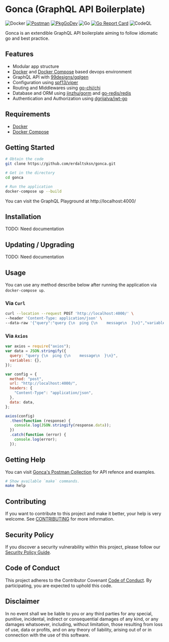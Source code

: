 # Gonca (GraphQL API Boilerplate)

![Docker](https://github.com/erdaltsksn/gonca/workflows/Docker/badge.svg)
[![Postman](https://img.shields.io/badge/Postman-reference-orange)](https://documenter.getpostman.com/view/5671920/TVRg8Vb7)
[![PkgGoDev](https://pkg.go.dev/badge/github.com/erdaltsksn/gonca)](https://pkg.go.dev/github.com/erdaltsksn/gonca)
![Go](https://github.com/erdaltsksn/gonca/workflows/Go/badge.svg)
[![Go Report Card](https://goreportcard.com/badge/github.com/erdaltsksn/gonca)](https://goreportcard.com/report/github.com/erdaltsksn/gonca)
![CodeQL](https://github.com/erdaltsksn/gonca/workflows/CodeQL/badge.svg)

Gonca is an extendible GraphQL API boilerplate aiming to follow idiomatic go and
best practice.

## Features

- Modular app structure
- [Docker](https://www.docker.com) and [Docker Compose](https://github.com/docker/compose)
  based devops environment
- GraphQL API with [99designs/gqlgen](https://github.com/99designs/gqlgen)
- Configuration using [spf13/viper](https://github.com/spf13/viper)
- Routing and Middlewares using [go-chi/chi](https://github.com/go-chi/chi)
- Database and ORM using [jinzhu/gorm](https://github.com/jinzhu/gorm) and
  [go-redis/redis](https://github.com/go-redis/redis)
- Authentication and Authorization using [dgrijalva/jwt-go](https://github.com/dgrijalva/jwt-go)

## Requirements

- [Docker](https://www.docker.com)
- [Docker Compose](https://github.com/docker/compose)

## Getting Started

```sh
# Obtain the code
git clone https://github.com/erdaltsksn/gonca.git

# Get in the directory
cd gonca

# Run the application
docker-compose up --build
```

You can visit the GraphQL Playground at http://localhost:4000/

## Installation

TODO: Need documentation

## Updating / Upgrading

TODO: Need documentation

## Usage

You can use any method describe below after running the application via
`docker-compose up`.

### Via `Curl`

```sh
curl --location --request POST 'http://localhost:4000/' \
--header 'Content-Type: application/json' \
--data-raw '{"query":"query {\n  ping {\n    message\n  }\n}","variables":{}}'
```

### Via `Axios`

```javascript
var axios = require("axios");
var data = JSON.stringify({
  query: "query {\n  ping {\n    message\n  }\n}",
  variables: {},
});

var config = {
  method: "post",
  url: "http://localhost:4000/",
  headers: {
    "Content-Type": "application/json",
  },
  data: data,
};

axios(config)
  .then(function (response) {
    console.log(JSON.stringify(response.data));
  })
  .catch(function (error) {
    console.log(error);
  });
```

## Getting Help

You can visit [Gonca's Postman Collection](https://documenter.getpostman.com/view/5671920/Szf3Z9Zy)
for API refence and examples.

```sh
# Show available `make` commands.
make help
```

## Contributing

If you want to contribute to this project and make it better, your help is very
welcome. See [CONTRIBUTING](.github/CONTRIBUTING.md) for more information.

## Security Policy

If you discover a security vulnerability within this project, please follow our
[Security Policy Guide](.github/SECURITY.md).

## Code of Conduct

This project adheres to the Contributor Covenant [Code of Conduct](.github/CODE_OF_CONDUCT.md).
By participating, you are expected to uphold this code.

## Disclaimer

In no event shall we be liable to you or any third parties for any special,
punitive, incidental, indirect or consequential damages of any kind, or any
damages whatsoever, including, without limitation, those resulting from loss of
use, data or profits, and on any theory of liability, arising out of or in
connection with the use of this software.
